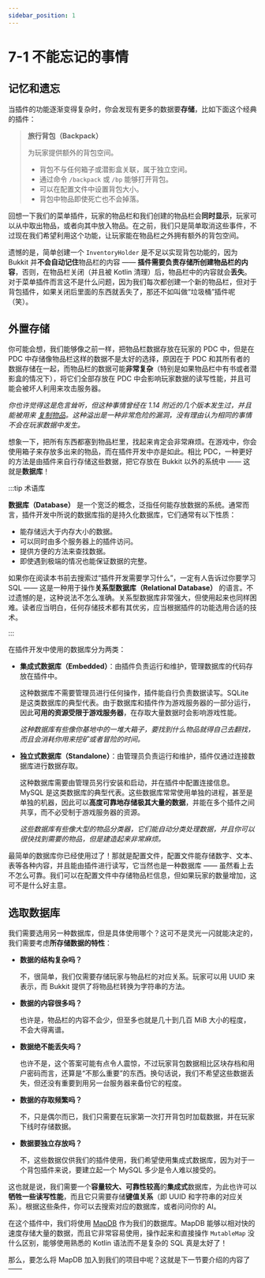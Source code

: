 ```yaml
---
sidebar_position: 1
---
```


# 7-1 不能忘记的事情

## 记忆和遗忘

当插件的功能逐渐变得复杂时，你会发现有更多的数据要**存储**，比如下面这个经典的插件：

> **旅行背包（Backpack）**
>
> 为玩家提供额外的背包空间。
>
> - 背包不与任何箱子或潜影盒关联，属于独立空间。
> - 通过命令 `/backpack` 或 `/bp` 能够打开背包。
> - 可以在配置文件中设置背包大小。
> - 背包中物品即使死亡也不会掉落。

回想一下我们的菜单插件，玩家的物品栏和我们创建的物品栏会**同时显示**，玩家可以从中取出物品，或者向其中放入物品。在之前，我们只是简单取消这些事件，不过现在我们希望利用这个功能，让玩家能在物品栏之外拥有额外的背包空间。

遗憾的是，简单创建一个 `InventoryHolder` 是不足以实现背包功能的，因为 Bukkit 并**不会自动记住**物品栏的内容 —— **插件需要负责存储所创建物品栏的内容**，否则，在物品栏关闭（并且被 Kotlin 清理）后，物品栏中的内容就会**丢失**。对于菜单插件而言这不是什么问题，因为我们每次都创建一个新的物品栏，但对于背包插件，如果关闭后里面的东西就丢失了，那还不如叫做“垃圾桶”插件呢（笑）。

## 外置存储

你可能会想，我们能够像之前一样，把物品栏数据存放在玩家的 PDC 中，但是在 PDC 中存储像物品栏这样的数据不是太好的选择，原因在于 PDC 和其所有者的数据存储在一起，而物品栏的数据可能**非常复杂**（特别是如果物品栏中有书或者潜影盒的情况下），将它们全部存放在 PDC 中会影响玩家数据的读写性能，并且可能会被坏人利用来攻击服务器。

*你也许觉得这是危言耸听，但这种事情曾经在 1.14 附近的几个版本发生过，并且能被用来 [复制物品](https://zh.minecraft.wiki/w/Tutorial:%E6%96%B9%E5%9D%97%E5%92%8C%E7%89%A9%E5%93%81%E5%A4%8D%E5%88%B6#%E4%B9%B1%E7%A0%81%E4%B9%A6%E5%A4%8D%E5%88%B6%E6%B3%95)。这种溢出是一种非常危险的漏洞，没有理由认为相同的事情不会在玩家数据中发生。*

想象一下，把所有东西都塞到物品栏里，找起来肯定会非常麻烦。在游戏中，你会使用箱子来存放多出来的物品，而在插件开发中亦是如此。相比 PDC，一种更好的方法是由插件来自行存储这些数据，把它存放在 Bukkit 以外的系统中 —— 这就是**数据库**！

:::tip 术语库

**数据库（Database）** 是一个宽泛的概念，泛指任何能存放数据的系统。通常而言，插件开发中所说的数据库指的是持久化数据库，它们通常有以下性质：

- 能存储远大于内存大小的数据。
- 可以同时由多个服务器上的插件访问。
- 提供方便的方法来查找数据。
- 即使遇到极端的情况也能保证数据的完整。

如果你在阅读本书前去搜索过“插件开发需要学习什么”，一定有人告诉过你要学习 SQL —— 这是一种用于操作**关系型数据库（Relational Database）** 的语言。不过遗憾的是，这种说法不怎么准确。关系型数据库非常强大，但使用起来也同样困难。读者应当明白，任何存储技术都有其优劣，应当根据插件的功能选用合适的技术。

:::

在插件开发中使用的数据库分为两类：

- **集成式数据库（Embedded）**：由插件负责运行和维护，管理数据库的代码存放在插件中。
  
  这种数据库不需要管理员进行任何操作，插件能自行负责数据读写。SQLite 是这类数据库的典型代表。由于数据库和插件作为游戏服务器的一部分运行，因此**可用的资源受限于游戏服务器**，在存取大量数据时会影响游戏性能。

  *这种数据库有些像你基地中的一堆大箱子，要找到什么物品就得自己去翻找，而且会消耗你用来挖矿或者冒险的时间。*

- **独立式数据库（Standalone）**：由管理员负责运行和维护，插件仅通过连接数据库进行数据存取。

  这种数据库需要由管理员另行安装和启动，并在插件中配置连接信息。MySQL 是这类数据库的典型代表。这些数据库常常使用单独的进程，甚至是单独的机器，因此可以**高度可靠地存储极其大量的数据**，并能在多个插件之间共享，而不必受制于游戏服务器的资源。

  *这些数据库有些像大型的物品分类器，它们能自动分类处理数据，并且你可以很快找到需要的物品，但是建造起来非常麻烦。*

最简单的数据库你已经使用过了！那就是配置文件，配置文件能存储数字、文本、表等各种内容，并且能由插件进行读写，它当然也是一种数据库 —— 虽然看上去不怎么可靠。我们可以在配置文件中存储物品栏信息，但如果玩家的数量增加，这可不是什么好主意。

## 选取数据库

我们需要选用另一种数据库，但是具体使用哪个？这可不是灵光一闪就能决定的，我们需要考虑**所存储数据的特性**：

- **数据的结构复杂吗？**
  
  不，很简单，我们仅需要存储玩家与物品栏的对应关系。玩家可以用 UUID 来表示，而 Bukkit 提供了将物品栏转换为字符串的方法。

- **数据的内容很多吗？** 
  
  也许是，物品栏的内容不会少，但至多也就是几十到几百 MiB 大小的程度，不会大得离谱。

- **数据绝不能丢失吗？** 

  也许不是，这个答案可能有点令人震惊，不过玩家背包数据相比区块存档和用户密码而言，还算是“不那么重要”的东西。换句话说，我们不希望这些数据丢失，但还没有重要到用另一台服务器来备份它的程度。

- **数据的存取频繁吗？** 

  不，只是偶尔而已，我们只需要在玩家第一次打开背包时加载数据，并在玩家下线时存储数据。

- **数据要独立存放吗？** 

  不，这些数据仅供我们的插件使用，我们希望使用集成式数据库，因为对于一个背包插件来说，要建立起一个 MySQL 多少是令人难以接受的。

这也就是说，我们需要一个**容量较大、可靠性较高**的**集成式**数据库，为此也许可以**牺牲一些读写性能**，而且它只需要存储**键值关系**（即 UUID 和字符串的对应关系）。根据这些条件，你可以去搜索对应的数据库，或者问问你的 AI。

在这个插件中，我们将使用 [MapDB](https://mapdb.org) 作为我们的数据库。MapDB 能够以相对快的速度存储大量的数据，而且它非常容易使用，操作起来和直接操作 `MutableMap` 没什么区别，能够使用熟悉的 Kotlin 语法而不是复杂的 SQL 真是太好了！

那么，要怎么将 MapDB 加入到我们的项目中呢？这就是下一节要介绍的内容了 ——